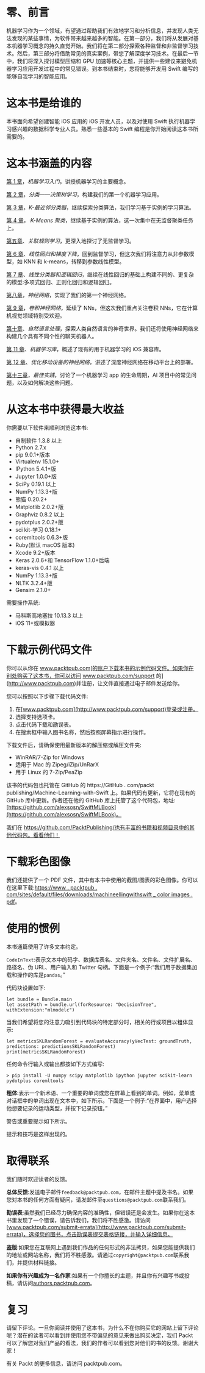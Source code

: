 

# 零、前言

机器学习作为一个领域，有望通过帮助我们有效地学习和分析信息，并发现人类无法发现的某些事情，为软件带来越来越多的智能。在第一部分，我们将从发展对基本机器学习概念的持久直觉开始。我们将在第二部分探索各种监督和非监督学习技术。然后，第三部分将借助常见的真实案例，带您了解深度学习技术。在最后一节中，我们将深入探讨模型压缩和 GPU 加速等核心主题，并提供一些建议来避免机器学习应用开发过程中的常见错误。到本书结束时，您将能够开发用 Swift 编写的能够自我学习的智能应用。



# 这本书是给谁的

本书面向希望创建智能 iOS 应用的 iOS 开发人员，以及对使用 Swift 执行机器学习感兴趣的数据科学专业人员。熟悉一些基本的 Swift 编程是你开始阅读这本书所需要的。



# 这本书涵盖的内容

[第 1 章](71afcfb5-3c3b-4d79-9eb8-e6b759dbb2ff.xhtml)，*机器学习入门*，讲授机器学习的主要概念。

[第 2 章](2f4c5bb2-49fc-4467-9e73-4c85ca2ad760.xhtml)，*分类——决策树学习*，构建我们的第一个机器学习应用。

[第 3 章](2b7ead7c-0a64-4ab2-af65-8607707cf7c2.xhtml)，*K-最近邻分类器*，继续探索分类算法，我们学习基于实例的学习算法。

[第 4 章](77d34cdb-fa68-42f9-a36c-7ef985bc146e.xhtml)， *K-Means 聚类*，继续基于实例的算法，这一次集中在无监督聚类任务上。

[第五章](848b7d83-6d0a-46d3-a9b5-18caf49b4c74.xhtml)、*关联规则学习*，更深入地探讨了无监督学习。

[第 6 章](734779ff-f5d8-4ef7-aeec-7cd14e652148.xhtml)、*线性回归和梯度下降*，回到监督学习，但这次我们将注意力从非参数模型，如 KNN 和 k-means，转移到参数线性模型。

[第 7 章](008b17c3-cc77-41b8-b879-3dc0456af2cb.xhtml)、*线性分类器和逻辑回归*，继续在线性回归的基础上构建不同的、更复杂的模型:多项式回归、正则化回归和逻辑回归。

[第八章](a5943c57-1b1e-498b-b746-01f936778ca0.xhtml)，*神经网络*，实现了我们的第一个神经网络。

[第 9 章](b98ecc66-71f3-40da-aa70-6bb3e8101ccc.xhtml)，*卷积神经网络*，延续了 NNs，但这次我们重点关注卷积 NNs，它在计算机视觉领域特别受欢迎。

[第十章](a0699ba2-e643-4a53-914b-890b435be480.xhtml)、*自然语言处理*，探索人类自然语言的神奇世界。我们还将使用神经网络来构建几个具有不同个性的聊天机器人。

[第 11 章](dc502f3c-ae07-4291-8cfe-4ea4bef76e24.xhtml)、*机器学习库*，概述了现有的用于机器学习的 iOS 兼容库。

[第 12 章](d015f90c-90f8-45ba-916f-0dd892d92648.xhtml)、*优化移动设备的神经网络*，讲述了深度神经网络在移动平台上的部署。

[第十三章](afd04d54-b073-4dfc-9b04-111fda6322e9.xhtml)，*最佳实践*，讨论了一个机器学习 app 的生命周期，AI 项目中的常见问题，以及如何解决这些问题。



# 从这本书中获得最大收益

你需要以下软件来顺利浏览这本书:

*   自制软件 1.3.8 以上
*   Python 2.7.x
*   pip 9.0.1+版本
*   Virtualenv 15.1.0+
*   IPython 5.4.1+版
*   Jupyter 1.0.0+版
*   SciPy 0.19.1 以上
*   NumPy 1.13.3+版
*   熊猫 0.20.2+
*   Matplotlib 2.0.2+版
*   Graphviz 0.8.2 以上
*   pydotplus 2.0.2+版
*   sci kit-学习 0.18.1+
*   coremltools 0.6.3+版
*   Ruby(默认 macOS 版本)
*   Xcode 9.2+版本
*   Keras 2.0.6+和 TensorFlow 1.1.0+后端
*   keras-vis 0.4.1 以上
*   NumPy 1.13.3+版
*   NLTK 3.2.4+版
*   Gensim 2.1.0+

需要操作系统:

*   马科斯高地塞拉 10.13.3 以上
*   iOS 11+或模拟器



# 下载示例代码文件

你可以从你在 www.packtpub.com[的账户下载本书的示例代码文件。如果你在别处购买了这本书，你可以访问 www.packtpub.com/support 的](http://www.packtpub.com)并注册，让文件直接通过电子邮件发送给你。

您可以按照以下步骤下载代码文件:

1.  在[www.packtpub.com](http://www.packtpub.com/support)登录或注册。
2.  选择支持选项卡。
3.  点击代码下载和勘误表。
4.  在搜索框中输入图书名称，然后按照屏幕指示进行操作。

下载文件后，请确保使用最新版本的解压缩或解压文件夹:

*   WinRAR/7-Zip for Windows
*   适用于 Mac 的 Zipeg/iZip/UnRarX
*   用于 Linux 的 7-Zip/PeaZip

该书的代码包也托管在 GitHub 的 https://GitHub . com/packt publishing/Machine-Learning-with-Swift 上。如果代码有更新，它将在现有的 GitHub 库中更新。作者还在他的 GitHub 库上托管了这个代码包，地址:[https://github.com/alexsosn/SwiftMLBook](https://github.com/alexsosn/SwiftMLBook)。

我们在 https://github.com/PacktPublishing/也有丰富的书籍和视频目录中的其他代码包。看看他们！



# 下载彩色图像

我们还提供了一个 PDF 文件，其中有本书中使用的截图/图表的彩色图像。你可以在这里下载:[https://www . packtpub . com/sites/default/files/downloads/machineellingwithswift _ color images . pdf](https://www.packtpub.com/sites/default/files/downloads/MachineLearningwithSwift_ColorImages.pdf)。



# 使用的惯例

本书通篇使用了许多文本约定。

`CodeInText`:表示文本中的码字、数据库表名、文件夹名、文件名、文件扩展名、路径名、伪 URL、用户输入和 Twitter 句柄。下面是一个例子:“我们用于数据集加载和操作的库是`pandas`。”

代码块设置如下:

```
let bundle = Bundle.main 
let assetPath = bundle.url(forResource: "DecisionTree", withExtension:"mlmodelc") 
```

当我们希望将您的注意力吸引到代码块的特定部分时，相关的行或项目以粗体显示:

```
let metricsSKLRandomForest = evaluateAccuracy(yVecTest: groundTruth, predictions: predictionsSKLRandomForest) 
print(metricsSKLRandomForest) 
```

任何命令行输入或输出都按如下方式编写:

```
> pip install -U numpy scipy matplotlib ipython jupyter scikit-learn pydotplus coremltools
```

**粗体**:表示一个新术语、一个重要的单词或您在屏幕上看到的单词。例如，菜单或对话框中的单词出现在文本中，如下所示。下面是一个例子:“在界面中，用户选择他想要记录的运动类型，并按下记录按钮。”

警告或重要提示如下所示。

提示和技巧是这样出现的。



# 取得联系

我们随时欢迎读者的反馈。

**总体反馈**:发送电子邮件`feedback@packtpub.com`，在邮件主题中提及书名。如果您对本书的任何方面有疑问，请发邮件至`questions@packtpub.com`联系我们。

**勘误表**:虽然我们已经尽力确保内容的准确性，但错误还是会发生。如果你在这本书里发现了一个错误，请告诉我们，我们将不胜感激。请访问[www.packtpub.com/submit-errata](http://www.packtpub.com/submit-errata)，选择您的图书，点击勘误表提交表格链接，并输入详细信息。

**盗版**:如果您在互联网上遇到我们作品的任何形式的非法拷贝，如果您能提供我们的地址或网站名称，我们将不胜感激。请通过`copyright@packtpub.com`联系我们，并提供材料链接。

**如果你有兴趣成为一名作家**:如果有一个你擅长的主题，并且你有兴趣写书或投稿，请访问[authors.packtpub.com](http://authors.packtpub.com/)。



# 复习

请留下评论。一旦你阅读并使用了这本书，为什么不在你购买它的网站上留下评论呢？潜在的读者可以看到并使用您不带偏见的意见来做出购买决定，我们 Packt 可以了解您对我们产品的看法，我们的作者可以看到您对他们的书的反馈。谢谢大家！

有关 Packt 的更多信息，请访问 packtpub.com。